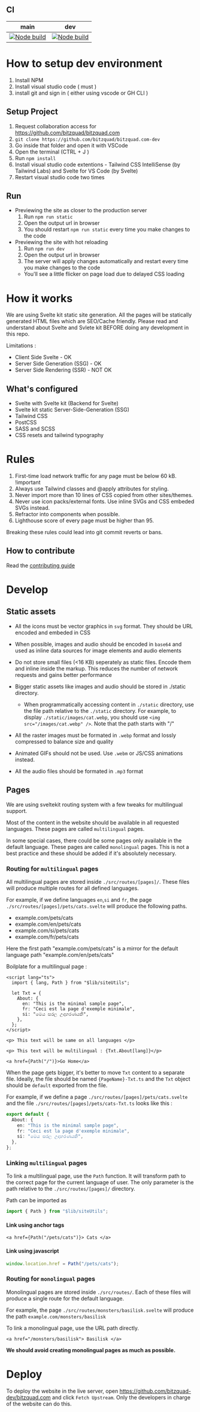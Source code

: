 ## CI
| main | dev  |
| :--: | :--: |
| [![Node build](https://github.com/bitzquad/bitzquad.com/actions/workflows/node.build.yml/badge.svg)](https://github.com/bitzquad/bitzquad.com/actions/workflows/node.build.yml) | [![Node build](https://github.com/bitzquad/bitzquad.com/actions/workflows/node.build.yml/badge.svg?branch=dev)](https://github.com/bitzquad/bitzquad.com/actions/workflows/node.build.yml) |

# How to setup dev environment

1. Install NPM
2. Install visual studio code ( must )
3. install git and sign in ( either using vscode or GH CLI )

## Setup Project

1. Request collaboration access for https://github.com/bitzquad/bitzquad.com
2. `git clone https://github.com/bitzquad/bitzquad.com-dev`
3. Go inside that folder and open it with VSCode
4. Open the terminal (CTRL + J )
5. Run `npm install`
6. Install visual studio code extentions - Tailwind CSS IntelliSense (by Tailwind Labs) and Svelte for VS Code (by Svelte)
7. Restart visual studio code two times

## Run

- Previewing the site as closer to the production server
  1. Run `npm run static`
  2. Open the output url in browser
  3. You should restart `npm run static` every time you make changes to the code
- Previewing the site with hot reloading
  1. Run `npm run dev`
  2. Open the output url in browser
  3. The server will apply changes automatically and restart every time you make changes to the code
  - You'll see a little flicker on page load due to delayed CSS loading

# How it works

We are using Svelte kit static site generation.
All the pages will be statically generated HTML files which are SEO/Cache friendly.
Please read and understand about Svelte and Svlete kit BEFORE doing any development in this repo.

Limitations :

- Client Side Svelte - OK
- Server Side Generation (SSG) - OK
- Server Side Rendering (SSR) - NOT OK

## What's configured

- Svelte with Svelte kit (Backend for Svelte)
- Svelte kit static Server-Side-Generation (SSG)
- Tailwind CSS
- PostCSS
- SASS and SCSS
- CSS resets and tailwind typography

# Rules

1. First-time load network traffic for any page must be below 60 kB. !important
2. Always use Tailwind classes and @apply attributes for styling.
3. Never import more than 10 lines of CSS copied from other sites/themes.
4. Never use icon packs/external fonts. Use inline SVGs and CSS embeded SVGs instead.
5. Refractor into components when possible.
6. Lighthouse score of every page must be higher than 95.

Breaking these rules could lead into git commit reverts or bans.

## How to contribute

Read the [contributing guide](/Contribute.md)

# Develop

## Static assets

- All the icons must be vector graphics in `svg` format. They should be URL encoded and embeded in CSS

- When possible, images and audio should be encoded in `base64` and used as inline data sources for image elements and audio elements

- Do not store small files (<16 KB) seperately as static files. Encode them and inline inside the markup. This reduces the number of network requests and gains better performance

- Bigger static assets like images and audio should be stored in ./static directory.

  - When programmatically accessing content in `./static` directory, use the file path relative to the `./static` directory. For example, to display `./static/images/cat.webp`, you should use `<img src="/images/cat.webp" />`. Note that the path starts with "/"

- All the raster images must be formated in `.webp` format and lossly compressed to balance size and quality

- Animated GIFs should not be used. Use `.webm` or JS/CSS animations instead.

- All the audio files should be formated in `.mp3` format

## Pages

We are using sveltekit routing system with a few tweaks for multilingual support.

Most of the content in the website should be available in all requested languages. These pages are called `multilingual` pages.

In some special cases, there could be some pages only available in the default language. These pages are called `monolingual` pages. This is not a best practice and these should be added if it's absolutely necessary.

### Routing for `multilingual` pages

All multilingual pages are stored inside `./src/routes/[pages]/`. These files will produce multiple routes for all defined languages.

For example, if we define languages `en`,`si` and `fr`, the page `./src/routes/[pages]/pets/cats.svelte` will produce the following paths.

- example.com/pets/cats
- example.com/en/pets/cats
- example.com/si/pets/cats
- example.com/fr/pets/cats

Here the first path "example.com/pets/cats" is a mirror for the default language path "example.com/en/pets/cats"

Boilplate for a multilingual page :

```svelte
<script lang="ts">
  import { lang, Path } from "$lib/siteUtils";

  let Txt = {
    About: {
      en: "This is the minimal sample page",
      fr: "Ceci est la page d'exemple minimale",
      si: "මෙය සරල උදාහරණයකි",
    },
  };
</script>

<p> This text will be same on all languages </p>

<p> This text will be multilingual : {Txt.About[lang]}</p>

<a href={Path("/")}>Go Home</a>
```

When the page gets bigger, it's better to move `Txt` content to a separate file. Ideally, the file should be named `{PageName}-Txt.ts` and the `Txt` object should be `default` exported from the file.

For example, if we define a page `./src/routes/[pages]/pets/cats.svelte` and the file `./src/routes/[pages]/pets/cats-Txt.ts` looks like this :

```ts
export default {
  About: {
    en: "This is the minimal sample page",
    fr: "Ceci est la page d'exemple minimale",
    si: "මෙය සරල උදාහරණයකි",
  },
};
```

### Linking `multilingual` pages

To link a multilingual page, use the `Path` function.
It will transform path to the correct page for the current language of user. The only parameter is the path relative to the `./src/routes/[pages]/` directory.

Path can be imported as

```js
import { Path } from "$lib/siteUtils";
```

#### Link using anchor tags

```svelte
<a href={Path("/pets/cats")}> Cats </a>
```


#### Link using javascript

```js
window.location.href = Path("/pets/cats");
```

### Routing for `monolingual` pages

Monolingual pages are stored inside `./src/routes/`. Each of these files will produce a single route for the default language.

For example, the page `./src/routes/monsters/basilisk.svelte` will produce the path `example.com/monsters/basilisk`

To link a monolingual page, use the URL path directly.

```svelte
<a href="/monsters/basilisk"> Basilisk </a>
```

**We should avoid creating monolingual pages as much as possible.**

# Deploy

To deploy the website in the live server, open https://github.com/bitzquad-dev/bitzquad.com and click `Fetch Upstream`. Only the developers in charge of the website can do this.
